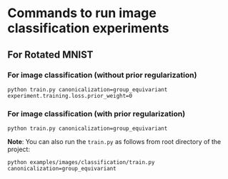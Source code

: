 # Commands to run image classification experiments

## For Rotated MNIST
### For image classification (without prior regularization)
```
python train.py canonicalization=group_equivariant experiment.training.loss.prior_weight=0
```
### For image classification (with prior regularization)
``` 
python train.py canonicalization=group_equivariant  
```

**Note**: You can also run the `train.py` as follows from root directory of the project: 
```
python examples/images/classification/train.py canonicalization=group_equivariant
```
